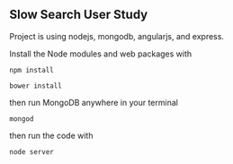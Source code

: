 <h2>Slow Search User Study</h2>

Project is using nodejs, mongodb, angularjs, and express.

Install the Node modules and web packages with

    npm install

    bower install


then run MongoDB anywhere in your terminal

    mongod

then run the code with

    node server
